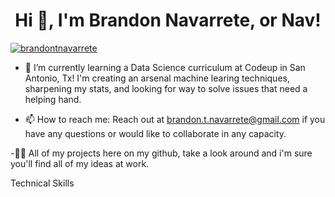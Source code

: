 <h1 align="center">Hi 👋, I'm Brandon Navarrete, or Nav!</h1>
<p align="left"> <a href="https://github.com/ryo-ma/github-profile-trophy"><img src="https://github-profile-trophy.vercel.app/?username=brandontnavarrete" alt="brandontnavarrete" /></a> </p>

- 🌱 I’m currently learning a Data Science curriculum at Codeup in San Antonio, Tx! I'm creating an arsenal machine learing techniques, sharpening my stats, and looking for way to solve issues that need a helping hand.



- 📫 How to reach me: Reach out at brandon.t.navarrete@gmail.com if you have any questions or would like to collaborate in any capacity.

-👨‍💻 All of my projects here on my github, take a look around and i'm sure you'll find all of my ideas at work.

Technical Skills
